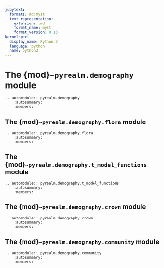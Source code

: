 ```yaml
---
jupytext:
  formats: md:myst
  text_representation:
    extension: .md
    format_name: myst
    format_version: 0.13
kernelspec:
  display_name: Python 3
  language: python
  name: python3
---
```


# The {mod}`~pyrealm.demography` module

```{eval-rst}
.. automodule:: pyrealm.demography
    :autosummary:
    :members:
```

## The {mod}`~pyrealm.demography.flora` module

```{eval-rst}
.. automodule:: pyrealm.demography.flora
    :autosummary:
    :members:
```

## The {mod}`~pyrealm.demography.t_model_functions` module

```{eval-rst}
.. automodule:: pyrealm.demography.t_model_functions
    :autosummary:
    :members:
```

## The {mod}`~pyrealm.demography.crown` module

```{eval-rst}
.. automodule:: pyrealm.demography.crown
    :autosummary:
    :members:
```

## The {mod}`~pyrealm.demography.community` module

```{eval-rst}
.. automodule:: pyrealm.demography.community
    :autosummary:
    :members:
```
